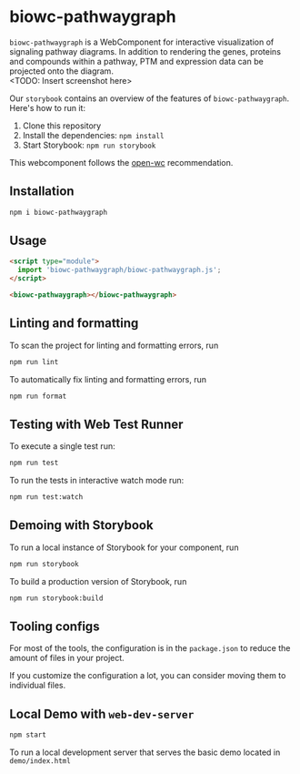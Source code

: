 # biowc-pathwaygraph

`biowc-pathwaygraph` is a WebComponent for interactive visualization of signaling pathway diagrams.
In addition to rendering the genes, proteins and compounds within a pathway, PTM and expression data can be projected onto the diagram.  
<TODO: Insert screenshot here>

Our `storybook` contains an overview of the features of `biowc-pathwaygraph`. Here's how to run it:  
1. Clone this repository
2. Install the dependencies: `npm install`
3. Start Storybook: `npm run storybook` 

This webcomponent follows the [open-wc](https://github.com/open-wc/open-wc) recommendation.

## Installation

```bash
npm i biowc-pathwaygraph
```

## Usage

```html
<script type="module">
  import 'biowc-pathwaygraph/biowc-pathwaygraph.js';
</script>

<biowc-pathwaygraph></biowc-pathwaygraph>
```

## Linting and formatting

To scan the project for linting and formatting errors, run

```bash
npm run lint
```

To automatically fix linting and formatting errors, run

```bash
npm run format
```

## Testing with Web Test Runner

To execute a single test run:

```bash
npm run test
```

To run the tests in interactive watch mode run:

```bash
npm run test:watch
```

## Demoing with Storybook

To run a local instance of Storybook for your component, run

```bash
npm run storybook
```

To build a production version of Storybook, run

```bash
npm run storybook:build
```


## Tooling configs

For most of the tools, the configuration is in the `package.json` to reduce the amount of files in your project.

If you customize the configuration a lot, you can consider moving them to individual files.

## Local Demo with `web-dev-server`

```bash
npm start
```

To run a local development server that serves the basic demo located in `demo/index.html`
